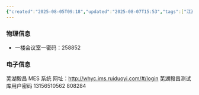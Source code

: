 ```yaml
---
{"created":"2025-08-05T09:18","updated":"2025-08-07T15:53","tags":["江淮毅昌/蝶创I-MES"],"dg-publish":true,"permalink":"/Cards/Draft/江淮毅昌 Memo/","dgPassFrontmatter":true}
---
```


### 物理信息
- 一楼会议室一密码：258852

### 电子信息

芜湖毅昌 MES 系统
网址：http://whyc.ims.ruiduoyi.com/#/login
芜湖毅昌测试库用户密码
13156510562
808284